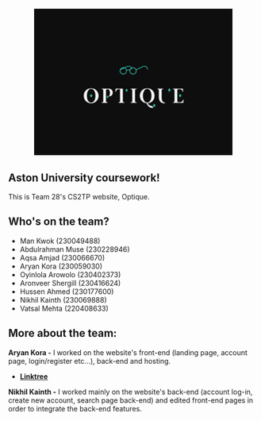 <p align="center"><a href="https://cs2team28.cs2410-web01pvm.aston.ac.uk/" target="_blank"><img src="public/Images/logo.png" width="400" alt="optique Logo"></a></p>

## Aston University coursework!

This is Team 28's CS2TP website, Optique.

## Who's on the team?

-   Man Kwok (230049488)
-   Abdulrahman Muse (230228946)
-   Aqsa Amjad (230066670)
-   Aryan Kora (230059030)
-   Oyinlola Arowolo (230402373)
-   Aronveer Shergill (230416624)
-   Hussen Ahmed (230177600)
-   Nikhil Kainth (230069888)
-   Vatsal Mehta (220408633)

## More about the team:

**Aryan Kora -** I worked on the website's front-end (landing page, account page, login/register etc...), back-end and hosting.

-   **[Linktree](https://linktr.ee/AryanKora)**

**Nikhil Kainth -** I worked mainly on the website's back-end (account log-in, create new account, search page back-end) and edited front-end pages in order to integrate the back-end features.
